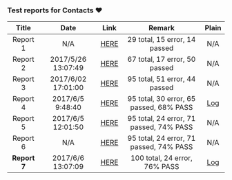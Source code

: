 <!-- more -->

### Test reports for Contacts :heart:

| Title | Date | Link | Remark | Plain |
|:-----:|:----:|:----:|:----:|:----:|
| Report 1 | N/A | [HERE](/data/reports.html) | 29 total, 15 error, 14 passed | N/A | 
| Report 2 | 2017/5/26 13:07:49 | [HERE](/data/reports2.html) | 67 total, 17 error, 50 passed | N/A |
| Report 3 | 2017/6/02 17:01:00 | [HERE](/data/reports3.html) | 95 total, 51 error, 44 passed | N/A |
| Report 4 | 2017/6/5 9:48:40   | [HERE](/data/reports4/connected/index.html) | 95 total, 30 error, 65 passed, 68% PASS | [Log](/data/reports4/plain/Plain.txt) |
| Report 5 | 2017/6/5 12:01:50  | [HERE](/data/reports5/connected/index.html) | 95 total, 24 error, 71 passed, 74% PASS | N/A |
| Report 6 | N/A  | [HERE](/data/reports6/connected/index.html) | 95 total, 24 error, 71 passed, 74% PASS | N/A |
| **Report 7** | 2017/6/6 13:07:09   | [HERE](/data/reports7/connected/index.html) | 100 total, 24 error, 76% PASS | [Log](/data/reports7/plain/2017-06-06-tests.log) |
